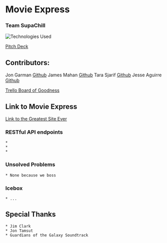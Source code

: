 # Movie Express
### Team SupaChill

![Technologies Used](https://i.imgur.com/V5wbqox.png)


[Pitch Deck](https://docs.google.com/presentation/d/1Z-ng_6QpUF0pMHOfKNxfRfOLiK-uaXYOyxv94g3kKgI/edit)


## Contributors:
Jon Garman [Github](https://github.com/jonegarm2)
James Mahan [Github](https://github.com/jcmahan)
Tara Sjarif [Github](https://github.com/mhsjarif)
Jesse Aguirre [Github](https://github.com/Jaguirre123)

[Trello Board of Goodness](https://trello.com/b/A1ViE8Rq/movieexpress)

## Link to Movie Express
[Link to the Greatest Site Ever](https://movie-express.herokuapp.com/)

### RESTful API endpoints
    * 
    * 
    * 


### Unsolved Problems
    * None because we boss

### Icebox
    * ...

## Special Thanks
    * Jim Clark
    * Jon Tamsut
    * Guardians of the Galaxy Soundtrack

